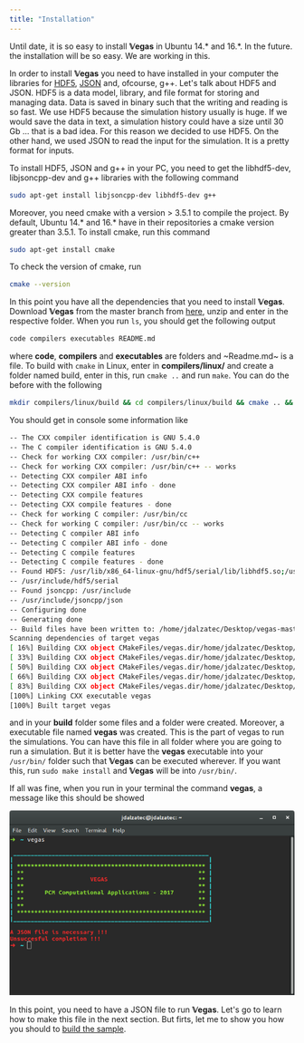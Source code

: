 ```yaml
---
title: "Installation"
---
```


Until date, it is so easy to install **𝕍egas** in Ubuntu 14.* and 16.*. In the future. the installation will be so easy. We are working in this.

In order to install **𝕍egas** you need to have installed in your computer the libraries for [HDF5](https://support.hdfgroup.org/HDF5/), [JSON](https://en.wikibooks.org/wiki/JsonCpp) and, ofcourse, g++. Let's talk about HDF5 and JSON. HDF5 is a data model, library, and file format for storing and managing data. Data is saved in binary such that the writing and reading is so fast. We use HDF5 because the simulation history usually is huge. If we would save the data in text, a simulation history could have a size until 30 Gb ... that is a bad idea. For this reason we decided to use HDF5. On the other hand, we used JSON to read the input for the simulation. It is a pretty format for inputs.

To install HDF5, JSON and g++ in your PC, you need to get the libhdf5-dev, libjsoncpp-dev and g++ libraries with the following command

```bash
sudo apt-get install libjsoncpp-dev libhdf5-dev g++
```

Moreover, you need cmake with a version > 3.5.1 to compile the project. By default, Ubuntu 14.* and 16.* have in their repositories a cmake version greater than 3.5.1. To install cmake, run this command

```bash
sudo apt-get install cmake
```

To check the version of cmake, run

```bash
cmake --version
```

In this point you have all the dependencies that you need to install **𝕍egas**. Download **𝕍egas** from the master branch from [here](https://github.com/jdalzatec/vegas/archive/master.zip), unzip and enter in the respective folder. When you run ```ls```, you should get the following output

```bash
code compilers executables README.md
```

where **code**, **compilers** and **executables** are folders and ~Readme.md~ is a file. To build with ```cmake``` in Linux, enter in **compilers/linux/** and create a folder named build, enter in this, run ```cmake ..``` and run ```make```. You can do the before with the following

```bash
mkdir compilers/linux/build && cd compilers/linux/build && cmake .. && make
```

You should get in console some information like

```bash
-- The CXX compiler identification is GNU 5.4.0
-- The C compiler identification is GNU 5.4.0
-- Check for working CXX compiler: /usr/bin/c++
-- Check for working CXX compiler: /usr/bin/c++ -- works
-- Detecting CXX compiler ABI info
-- Detecting CXX compiler ABI info - done
-- Detecting CXX compile features
-- Detecting CXX compile features - done
-- Check for working C compiler: /usr/bin/cc
-- Check for working C compiler: /usr/bin/cc -- works
-- Detecting C compiler ABI info
-- Detecting C compiler ABI info - done
-- Detecting C compile features
-- Detecting C compile features - done
-- Found HDF5: /usr/lib/x86_64-linux-gnu/hdf5/serial/lib/libhdf5.so;/usr/lib/x86_64-linux-gnu/libpthread.so;/usr/lib/x86_64-linux-gnu/libsz.so;/usr/lib/x86_64-linux-gnu/libz.so;/usr/lib/x86_64-linux-gnu/libdl.so;/usr/lib/x86_64-linux-gnu/libm.so (found version "1.8.16") 
-- /usr/include/hdf5/serial
-- Found jsoncpp: /usr/include  
-- /usr/include/jsoncpp/json
-- Configuring done
-- Generating done
-- Build files have been written to: /home/jdalzatec/Desktop/vegas-master/compilers/linux/build
Scanning dependencies of target vegas
[ 16%] Building CXX object CMakeFiles/vegas.dir/home/jdalzatec/Desktop/vegas-master/code/main.cc.o
[ 33%] Building CXX object CMakeFiles/vegas.dir/home/jdalzatec/Desktop/vegas-master/code/src/lattice.cc.o
[ 50%] Building CXX object CMakeFiles/vegas.dir/home/jdalzatec/Desktop/vegas-master/code/src/reporter.cc.o
[ 66%] Building CXX object CMakeFiles/vegas.dir/home/jdalzatec/Desktop/vegas-master/code/src/system.cc.o
[ 83%] Building CXX object CMakeFiles/vegas.dir/home/jdalzatec/Desktop/vegas-master/code/src/atom.cc.o
[100%] Linking CXX executable vegas
[100%] Built target vegas
```

and in your **build** folder some files and a folder were created. Moreover, a executable file named **vegas** was created. This is the part of vegas to run the simulations. You can have this file in all folder where you are going to run a simulation. But it is better have the **vegas** executable into your ```/usr/bin/``` folder such that **𝕍egas** can be executed wherever. If you want this, run ```sudo make install``` and **𝕍egas** will be into ```/usr/bin/```.

If all was fine, when you run in your terminal the command **vegas**, a message like this should be showed

<center>
    <img src="output.png" alt="Image"/>
</center>

In this point, you need to have a JSON file to run **𝕍egas**. Let's go to learn how to make this file in the next section. But firts, let me to show you how you should to [build the sample](../sample-build/).
